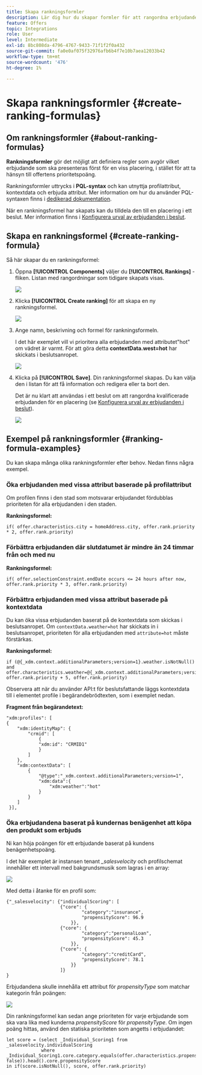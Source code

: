 ```yaml
---
title: Skapa rankningsformler
description: Lär dig hur du skapar formler för att rangordna erbjudanden
feature: Offers
topic: Integrations
role: User
level: Intermediate
exl-id: 8bc808da-4796-4767-9433-71f1f2f0a432
source-git-commit: fa0e0af075f32976afb6b4f7e10b7aea12033b42
workflow-type: tm+mt
source-wordcount: '476'
ht-degree: 1%

---
```


# Skapa rankningsformler {#create-ranking-formulas}

## Om rankningsformler {#about-ranking-formulas}

**Rankningsformler** gör det möjligt att definiera regler som avgör vilket erbjudande som ska presenteras först för en viss placering, i stället för att ta hänsyn till offertens prioritetspoäng.

Rankningsformler uttrycks i **PQL-syntax** och kan utnyttja profilattribut, kontextdata och erbjuda attribut. Mer information om hur du använder PQL-syntaxen finns i [dedikerad dokumentation](https://experienceleague.adobe.com/docs/experience-platform/segmentation/pql/overview.html).

När en rankningsformel har skapats kan du tilldela den till en placering i ett beslut. Mer information finns i [Konfigurera urval av erbjudanden i beslut](../offer-activities/configure-offer-selection.md).

## Skapa en rankningsformel {#create-ranking-formula}

Så här skapar du en rankningsformel:

1. Öppna **[!UICONTROL Components]** väljer du **[!UICONTROL Rankings]** -fliken. Listan med rangordningar som tidigare skapats visas.

   ![](../assets/rankings-list.png)

1. Klicka **[!UICONTROL Create ranking]** för att skapa en ny rankningsformel.

   ![](../assets/ranking-create-formula.png)

1. Ange namn, beskrivning och formel för rankningsformeln.

   I det här exemplet vill vi prioritera alla erbjudanden med attributet&quot;hot&quot; om vädret är varmt. För att göra detta **contextData.west=hot** har skickats i beslutsanropet.

   ![](../assets/ranking-syntax.png)

1. Klicka på **[!UICONTROL Save]**. Din rankningsformel skapas. Du kan välja den i listan för att få information och redigera eller ta bort den.

   Det är nu klart att användas i ett beslut om att rangordna kvalificerade erbjudanden för en placering (se [Konfigurera urval av erbjudanden i beslut](../offer-activities/configure-offer-selection.md)).

   ![](../assets/ranking-formula-created.png)

## Exempel på rankningsformler {#ranking-formula-examples}

Du kan skapa många olika rankningsformler efter behov. Nedan finns några exempel.

<!--
Boost by offer ID

Boost the priority of an offer with the offer ID *xcore:personalized-offer:13d213cd4cb328ec* by 5.

**Ranking formula:**

```
if( offer._id = "xcore:personalized-offer:13d213cd4cb328ec", offer.rank.priority + 5, offer.rank.priority)
```

Change the offer priority based on a certain profile attribute

Set the offer priority to 30 for offer *xcore:personalized-offer:13d213cd4cb328ec* if the user lives in the city of Bondi.

**Ranking formula:**

```
if( offer._id = "xcore:personalized-offer:13d213cd4cb328ec" and homeAddress.city.equals("Bondi", false), 30, offer.rank.priority)
```

Boost multiple offers by offer ID based on the presence of a profile's segment membership

Boost the priority of offers based on whether the user is a member of a priority segment, which is configured as an attribute in the offer.

**Ranking formula:**

```
if( segmentMembership.get("ups").get(offer.characteristics.prioritySegmentId).status in (["realized","existing"]), offer.rank.priority + 10, offer.rank.priority)
```
-->

### Öka erbjudanden med vissa attribut baserade på profilattribut

Om profilen finns i den stad som motsvarar erbjudandet fördubblas prioriteten för alla erbjudanden i den staden.

**Rankningsformel:**

```
if( offer.characteristics.city = homeAddress.city, offer.rank.priority * 2, offer.rank.priority)
```

### Förbättra erbjudanden där slutdatumet är mindre än 24 timmar från och med nu

**Rankningsformel:**

```
if( offer.selectionConstraint.endDate occurs <= 24 hours after now, offer.rank.priority * 3, offer.rank.priority)
```

### Förbättra erbjudanden med vissa attribut baserade på kontextdata

Du kan öka vissa erbjudanden baserat på de kontextdata som skickas i beslutsanropet. Om `contextData.weather=hot` har skickats in i beslutsanropet, prioriteten för alla erbjudanden med `attribute=hot` måste förstärkas.

**Rankningsformel:**

```
if (@{_xdm.context.additionalParameters;version=1}.weather.isNotNull()
and offer.characteristics.weather=@{_xdm.context.additionalParameters;version=1}.weather, offer.rank.priority + 5, offer.rank.priority)
```

Observera att när du använder API:t för beslutsfattande läggs kontextdata till i elementet profile i begärandebrödtexten, som i exemplet nedan.

**Fragment från begärandetext:**

```
"xdm:profiles": [
{
    "xdm:identityMap": {
        "crmid": [
            {
            "xdm:id": "CRMID1"
            }
        ]
    },
    "xdm:contextData": [
        {
            "@type":"_xdm.context.additionalParameters;version=1",
            "xdm:data":{
                "xdm:weather":"hot"
            }
        }
    ]
 }],
```

### Öka erbjudandena baserat på kundernas benägenhet att köpa den produkt som erbjuds

Ni kan höja poängen för ett erbjudande baserat på kundens benägenhetspoäng.

I det här exemplet är instansen tenant *_salesvelocity* och profilschemat innehåller ett intervall med bakgrundsmusik som lagras i en array:

![](../assets/ranking-example-schema.png)

Med detta i åtanke för en profil som:

```
{"_salesvelocity": {"individualScoring": [
                    {"core": {
                            "category":"insurance",
                            "propensityScore": 96.9
                        }},
                    {"core": {
                            "category":"personalLoan",
                            "propensityScore": 45.3
                        }},
                    {"core": {
                            "category":"creditCard",
                            "propensityScore": 78.1
                        }}
                    ]}
}
```

Erbjudandena skulle innehålla ett attribut för *propensityType* som matchar kategorin från poängen:

![](../assets/ranking-example-propensityType.png)

Din rankningsformel kan sedan ange prioriteten för varje erbjudande som ska vara lika med kunderna *propensityScore* för *propensityType*. Om ingen poäng hittas, använd den statiska prioriteten som angetts i erbjudandet:

```
let score = (select _Individual_Scoring1 from _salesvelocity.individualScoring
             where _Individual_Scoring1.core.category.equals(offer.characteristics.propensityType, false)).head().core.propensityScore
in if(score.isNotNull(), score, offer.rank.priority)
```
